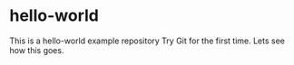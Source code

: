 # hello-world
This is a hello-world example repository
Try Git for the first time.  Lets see how this goes.
